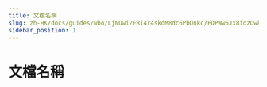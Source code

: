 ```yaml
---
title: 文檔名稱
slug: zh-HK/docs/guides/wbo/LjNDwiZERi4r4skdM8dc6PbOnkc/FDPWw5Jx8iozOwk0K0Sc5Vzxngd/G6IywVNy7izanCkpvEvcMFpdnmc
sidebar_position: 1
---
```



# 文檔名稱

